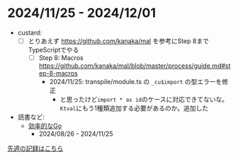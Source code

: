 # 2024/11/25 - 2024/12/01

- custard:
    - [ ] とりあえず <https://github.com/kanaka/mal> を参考にStep 8までTypeScriptでやる
        - [ ] Step 8: Macros <https://github.com/kanaka/mal/blob/master/process/guide.md#step-8-macros>
            - 2024/11/25: transpile/module.ts の `_cu$import` の型エラーを修正
                - と思ったけど`import * as id`のケースに対応できてないな。`Ktval`にもう1種類追加する必要があるのか。追加した
- 読書など:
    - [効率的なGo](https://www.oreilly.co.jp//books/9784814400539/)
        - 2024/08/26 - 2024/11/25

[先週の記録はこちら](https://github.com/igrep/daily-commits/blob/f5b7c31a05fd43230f92cb25541066e6c2a8429f/yesterday.md)
